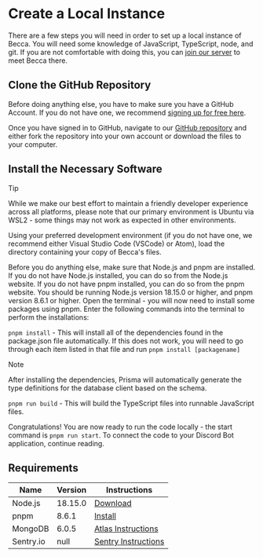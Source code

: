 # Create a Local Instance

There are a few steps you will need in order to set up a local instance of Becca. You will need some knowledge of JavaScript, TypeScript, node, and git. If you are not comfortable with doing this, you can [join our server](http://chat.nhcarrigan.com) to meet Becca there.

## Clone the GitHub Repository

Before doing anything else, you have to make sure you have a GitHub Account. If you do not have one, we recommend [signing up for free here](https://github.com/signup).

Once you have signed in to GitHub, navigate to our [GitHub repository](https://github.com/BeccaLyria/discord-bot) and either fork the repository into your own account or download the files to your computer.

## Install the Necessary Software

> [!TIP]
> While we make our best effort to maintain a friendly developer experience across all platforms, please note that our primary environment is Ubuntu via WSL2 - some things may not work as expected in other environments.

Using your preferred development environment (if you do not have one, we recommend either Visual Studio Code (VSCode) or Atom), load the directory containing your copy of Becca's files.

Before you do anything else, make sure that Node.js and pnpm are installed. If you do not have Node.js installed, you can do so from the Node.js website. If you do not have pnpm installed, you can do so from the pnpm website. You should be running Node.js version 18.15.0 or higher, and pnpm version 8.6.1 or higher. Open the terminal - you will now need to install some packages using pnpm. Enter the following commands into the terminal to perform the installations:

`pnpm install` - This will install all of the dependencies found in the package.json file automatically. If this does not work, you will need to go through each item listed in that file and run `pnpm install [packagename]`

> [!NOTE]
> After installing the dependencies, Prisma will automatically generate the type definitions for the database client based on the schema.

`pnpm run build` - This will build the TypeScript files into runnable JavaScript files.

Congratulations! You are now ready to run the code locally - the start command is `pnpm run start`. To connect the code to your Discord Bot application, continue reading.

## Requirements

| Name      | Version | Instructions                                                                                                        |
| --------- | ------- | ------------------------------------------------------------------------------------------------------------------- |
| Node.js   | 18.15.0 | [Download](https://nodejs.org/en/download/)                                                                         |
| pnpm      | 8.6.1   | [Install](https://pnpm.io/installation)                                                                             |
| MongoDB   | 6.0.5   | [Atlas Instructions](https://www.freecodecamp.org/news/get-started-with-mongodb-atlas/)                             |
| Sentry.io | null    | [Sentry Instructions](https://www.freecodecamp.org/news/how-to-add-sentry-to-your-node-js-project-with-typescript/) |
